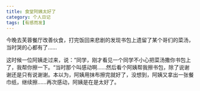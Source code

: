 ```yaml
---
title: 食堂阿姨太好了
category: 个人日记
tags: [有感而发]
---
```


今晚去芙蓉餐厅改善伙食，打完饭回来悲剧的发现书包上遗留了某个哥们的菜汤，当时哭的心都有了……

这时候一位阿姨走过来，说：”同学，刚才看见一个同学不小心把菜汤撒你书包上了，我帮你擦一下。“当时那个叫感动啊……然后看个阿姨帮我擦书包，除了说谢谢还是只有说谢谢。本以为，阿姨用抹布擦完就好了，没想到，阿姨又拿出一张餐巾纸，继续擦……再次感动，阿姨是在是太好了。
